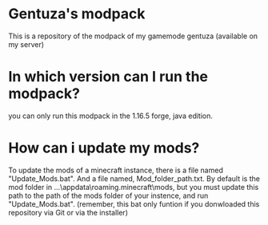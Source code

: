 # Gentuza's modpack
This is a repository of the modpack of my gamemode gentuza (available on my server)
# In which version can I run the modpack?
you can only run this modpack in the 1.16.5 forge, java edition.
# How can i update my mods?
To update the mods of a minecraft instance, there is a file named "Update_Mods.bat". And a file named, Mod_folder_path.txt. By default is the mod folder in ...\appdata\roaming\.minecraft\mods, but you must update this path to the path of the mods folder of your instence, and run "Update_Mods.bat". (remember, this bat only funtion if you donwloaded this repository via Git or via the installer)
